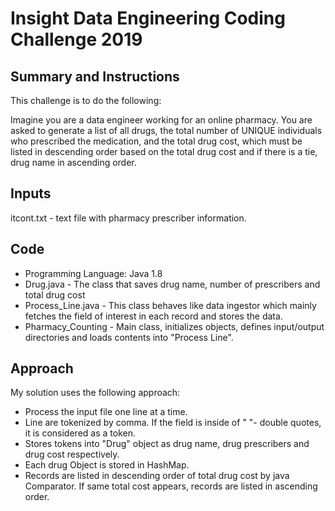 # Insight Data Engineering Coding Challenge 2019

## Summary and Instructions

This challenge is to do the following: 

Imagine you are a data engineer working for an online pharmacy. You are asked to generate a list of all drugs, the total number of UNIQUE individuals who prescribed the medication, and the total drug cost, which must be listed in descending order based on the total drug cost and if there is a tie, drug name in ascending order.

## Inputs

itcont.txt - text file with pharmacy prescriber information.

## Code
* Programming Language: Java 1.8
* Drug.java - The class that saves drug name, number of prescribers and total drug cost
* Process_Line.java - This class behaves like data ingestor which mainly fetches the field of interest in each record and stores the data.
* Pharmacy_Counting - Main class, initializes objects, defines input/output directories and loads contents into "Process Line".

## Approach

My solution uses the following approach:

* Process the input file one line at a time. 
* Line are tokenized by comma. If the field is inside of " "- double quotes, it is considered as a token.
* Stores tokens into "Drug" object as drug name, drug prescribers and drug cost respectively.
* Each drug Object is stored in HashMap.
* Records are listed in descending order of total drug cost by java Comparator. If same total cost appears, records are listed in ascending order.

